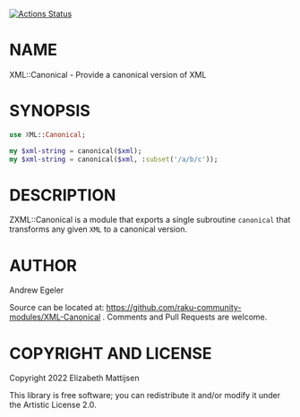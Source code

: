 [![Actions Status](https://github.com/raku-community-modules/XML-Canonical/workflows/test/badge.svg)](https://github.com/raku-community-modules/XML-Canonical/actions)

NAME
====

XML::Canonical - Provide a canonical version of XML

SYNOPSIS
========

```raku
use XML::Canonical;

my $xml-string = canonical($xml);
my $xml-string = canonical($xml, :subset('/a/b/c'));
```

DESCRIPTION
===========

ZXML::Canonical is a module that exports a single subroutine `canonical` that transforms any given `XML` to a canonical version.

AUTHOR
======

Andrew Egeler

Source can be located at: https://github.com/raku-community-modules/XML-Canonical . Comments and Pull Requests are welcome.

COPYRIGHT AND LICENSE
=====================

Copyright 2022 Elizabeth Mattijsen

This library is free software; you can redistribute it and/or modify it under the Artistic License 2.0.

